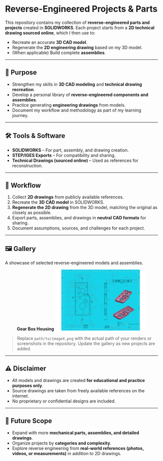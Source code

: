 

# Reverse-Engineered Projects & Parts

This repository contains my collection of **reverse-engineered parts and projects** created in **SOLIDWORKS**.
Each project starts from a **2D technical drawing sourced online**, which I then use to:

* Recreate an accurate **3D CAD model**.
* Regenerate the **2D engineering drawing** based on my 3D model.
* (When applicable) Build complete **assemblies**.

---

## 📌 Purpose

* Strengthen my skills in **3D CAD modeling** and **technical drawing recreation**.
* Develop a personal library of **reverse-engineered components and assemblies**.
* Practice generating **engineering drawings** from models.
* Document my workflow and methodology as part of my learning journey.

---

## 🛠️ Tools & Software

* **SOLIDWORKS** – For part, assembly, and drawing creation.
* **STEP/IGES Exports** – For compatibility and sharing.
* **Technical Drawings (sourced online)** – Used as references for reconstruction.

---

## 📖 Workflow

1. Collect **2D drawings** from publicly available references.
2. Recreate the **3D CAD model** in SOLIDWORKS.
3. **Regenerate the 2D drawing** from the 3D model, matching the original as closely as possible.
4. Export parts, assemblies, and drawings in **neutral CAD formats** for sharing.
5. Document assumptions, sources, and challenges for each project.

---

## 🖼️ Gallery

A showcase of selected reverse-engineered models and assemblies.

<div align="center">

**Gear Box Housing** <img src="Gearbox Housing Cover Plate/Gearbox Housing Cover Plate.JPG" alt="Gearbox Housing Cover Plate" width="300"/>





</div>

> Replace `path/to/imageX.png` with the actual path of your renders or screenshots in the repository. Update the gallery as new projects are added.

---

## ⚠️ Disclaimer

* All models and drawings are created **for educational and practice purposes only**.
* Source drawings are taken from freely available references on the internet.
* No proprietary or confidential designs are included.

---

## 🚀 Future Scope

* Expand with more **mechanical parts, assemblies, and detailed drawings**.
* Organize projects by **categories and complexity**.
* Explore reverse engineering from **real-world references (photos, videos, or measurements)** in addition to 2D drawings.


